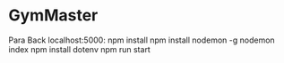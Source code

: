 # GymMaster

Para Back localhost:5000: 
npm install
npm install nodemon -g 
nodemon index
npm install dotenv
npm run start